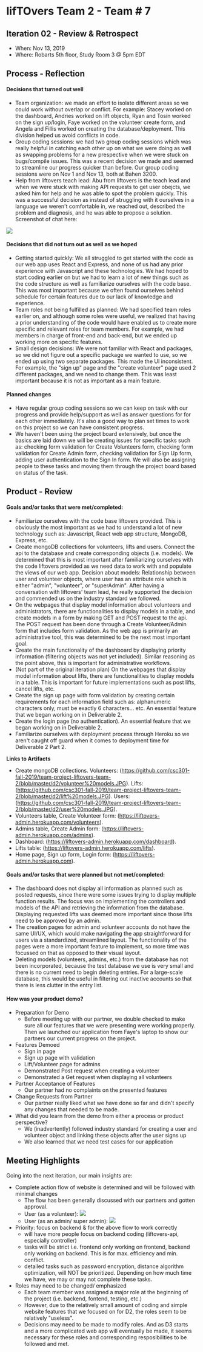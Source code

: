 # lifTOvers Team 2 - Team # 7

## Iteration 02 - Review & Retrospect

 * When: Nov 13, 2019
 * Where: Robarts 5th floor, Study Room 3 @ 5pm EDT

## Process - Reflection


#### Decisions that turned out well

 * Team organization: we made an effort to isolate different areas so we could work without overlap or conflict. For example: Stacey worked on the dashboard, Andries worked on lift objects, Ryan and Tosin worked on the sign up/login, Faye worked on the volunteer create form, and Angela and Fillis worked on creating the database/deployment. This division helped us avoid conflicts in code. 
 * Group coding sessions: we had two group coding sessions which was really helpful in catching each other up on what we were doing as well as swapping problems for a new prespective when we were stuck on bugs/compile issues. This was a recent decision we made and seemed to streamline our progress quicker than before. Our group coding sessions were on Nov 1 and Nov 13, both at Bahen 3200. 
 * Help from liftovers teach lead: Abu from liftovers is the teach lead and when we were stuck with making API requests to get user obejcts, we asked him for help and he was able to spot the problem quickly. This was a successful decision as instead of struggling with it ourselves in a language we weren't comfortable in, we reached out, described the problem and diagnosis, and he was able to propose a solution. Screenshot of chat here: 
 <img src="https://github.com/csc301-fall-2019/team-project-liftovers-team-2/blob/master/d2/Screen%20Shot%202019-11-15%20at%203.45.55%20PM.png" />

#### Decisions that did not turn out as well as we hoped

 * Getting started quickly: We all struggled to get started with the code as our web app uses React and Express, and none of us had any prior experience with Javascript and these technologies. We had hoped to start coding earlier on but we had to learn a lot of new things such as the code structure as well as familiarize ourselves with the code base. This was most important because we often found ourselves behind schedule for certain features due to our lack of knowledge and experience. 
 * Team roles not being fulfilled as planned: We had specified team roles earlier on, and although some roles were useful, we realized that having a prior understanding of the code would have enabled us to create more specific and relevant roles for team members. For example, we had members in charge of front-end and back-end, but we ended up working more on specific features. 
 * Small design decisions: We were not familiar with React and packages, so we did not figure out a specific package we wanted to use, so we ended up using two separate packages. This made the UI inconsistent. For example, the "sign up" page and the "create volunteer" page used 2 different packages, and we need to change them. This was least important because it is not as important as a main feature. 
 
#### Planned changes

 * Have regular group coding sessions so we can keep on task with our progress and provide help/support as well as answer questions for for each other immediately. It's also a good way to plan set times to work on this project so we can have consistent progress. 
 * We haven't been using the project board extensively, but once the basics are laid down we will be creating issues for specific tasks such as: checking form validation for Create Volunteers form, checking form validation for Create Admin form, checking validation for Sign Up form, adding user authentication to the Sign In form. We will also be assigning people to these tasks and moving them through the project board based on status of the task.


## Product - Review

#### Goals and/or tasks that were met/completed:
 * Familiarize ourselves with the code base liftovers provided. This is obviously the most important as we had to understand a lot of new technology such as: Javascript, React web app structure, MongoDB, Express, etc.
 * Create mongoDB collections for volunteers, lifts and users. Connect the api to the database and create corresponding objects (i.e. models). We determined that this is most important after familiarizing ourselves with the code liftovers provided as we need data to work with and populate the views of our web app. Decision about models: Relationship between user and volunteer objects, where user has an attribute role which is either "admin", "volunteer", or "superAdmin". After having a conversation with liftovers' team lead, he really supported the decision and commended us on the industry standard we followed. 
 * On the webpages that display model information about volunteers and administrators, there are functionalities to display models in a table, and create models in a form by making GET and POST request to the api. The POST request has been done through a Create Volunteer/Admin form that includes form validation. As the web app is primarily an administrative tool, this was determined to be the next most important goal.
 * Create the main functionality of the dashboard by displaying priority information (filtering objects was not yet included). Similar reasoning as the point above, this is important for administrative workflows. 
 * (Not part of the original iteration plan) On the webpages that display model information about lifts, there are functionalities to display models in a table. This is important for future implementations such as post lifts, cancel lifts, etc.
 * Create the sign up page with form validation by creating certain requirements for each information field such as: alphanumeric characters only, must be exactly 6 characters... etc. An essential feature that we began working on in Deliverable 2.
 * Create the login page (no authentication). An essential feature that we began working on in Deliverable 2.
 * Familiarize ourselves with deployment process through Heroku so we aren't caught off guard when it comes to deployment time for Deliverable 2 Part 2. 

 **Links to Artifacts**
 * Create mongoDB collections. Volunteers: (https://github.com/csc301-fall-2019/team-project-liftovers-team-2/blob/master/d2/volunteer%20models.JPG). Lifts: (https://github.com/csc301-fall-2019/team-project-liftovers-team-2/blob/master/d2/lift%20models.JPG). Users: (https://github.com/csc301-fall-2019/team-project-liftovers-team-2/blob/master/d2/user%20models.JPG).
 * Volunteers table, Create Volunteer form: (https://liftovers-admin.herokuapp.com/volunteers).
 * Admins table, Create Admin form: (https://liftovers-admin.herokuapp.com/admins).
 * Dashboard: (https://liftovers-admin.herokuapp.com/dashboard).
 * Lifts table: (https://liftovers-admin.herokuapp.com/lifts).
 * Home page, Sign up form, Login form: (https://liftovers-admin.herokuapp.com).


#### Goals and/or tasks that were planned but not met/completed:
 * The dashboard does not display all information as planned such as posted requests, since there were some issues trying to display multiple function results. The focus was on implementing the controllers and models of the API and retrieving the information from the database. Displaying requested lifts was deemed more important since those lifts need to be approved by an admin.
 * The creation pages for admin and volunteer accounts do not have the same UI/UX, which would make navigating the app straightforward for users via a standardized, streamlined layout. The functionality of the pages were a more important feature to implement, so more time was focussed on that as opposed to their visual layout.
 * Deleting models (volunteers, admins, etc.) from the database has not been incorporated, because the test database we use is very small and there is no current need to begin deleting entries. For a large-scale database, this would be useful in filtering out inactive accounts so that there is less clutter in the entry list.


#### How was your product demo?
 * Preparation for Demo
    - Before meeting up with our partner, we double checked to make sure all our 
    features that we were presenting were working properly. Then we launched our 
    application from Faye's laptop to show our partners our current progress on 
    the project. 
 * Features Demoed
    - Sign in page
    - Sign up page with validation
    - Lift/Volunteer page for admins
    - Demonstrated Post request when creating a volunteer
    - Demonstrated a Get request when displaying all volunteers
 * Partner Acceptance of Features
    - Our partner had no complaints on the presented features 
 * Change Requests from Partner
    - Our partner really liked what we have done so far and didn't specify any changes that needed to be made.
 * What did you learn from the demo from either a process or product perspective?
    - We (inadvertently) followed industry standard for creating a user and volunteer object and linking these objects after the user 
    signs up 
    - We also learned that we need test cases for our application 

## Meeting Highlights

Going into the next iteration, our main insights are:
 
 * Complete action flow of website is determined and will be followed with minimal changes
    - The flow has been generally discussed with our partners and gotten approval. 
    - User (as a volunteer):
      <img src="https://github.com/csc301-fall-2019/team-project-liftovers-team-2/blob/master/d2/User%20Flow.png" />
    - User (as an admin/ super admin):
      <img src="https://github.com/csc301-fall-2019/team-project-liftovers-team-2/blob/master/d2/Admin%20Flow.png" />
 * Priority: focus on backend & for the above flow to work correctly
    - will have more people focus on backend coding (liftovers-api, especially controller)
    - tasks will be strict i.e. frontend only working on frontend, backend only working on backend. This is for max. efficiency and min. conflict. 
    - detailed tasks such as password encryption, distance algorithm optimization, will NOT be prioritized. Depending on how much time we have, we may or may not complete these tasks.
 * Roles may need to be changed/ emphasized
    - Each team member was assigned a major role at the beginning of the project (i.e. backend, fontend, testing, etc.)
    - However, due to the relatively small amount of coding and simple website features that we focused on for D2, the roles seem to be relatively "useless". 
    - Decisions may need to be made to modify roles. And as D3 starts and a more complicated web app will eventually be made, it seems necessary for these roles and corresponding resposibilities to be followed and met. 
